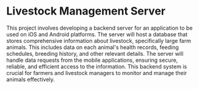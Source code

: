 # Livestock Management Server

This project involves developing a backend server for an application to be used on iOS and Android platforms. The server will host a database that stores comprehensive information about livestock, specifically large farm animals. This includes data on each animal's health records, feeding schedules, breeding history, and other relevant details. The server will handle data requests from the mobile applications, ensuring secure, reliable, and efficient access to the information. This backend system is crucial for farmers and livestock managers to monitor and manage their animals effectively.
